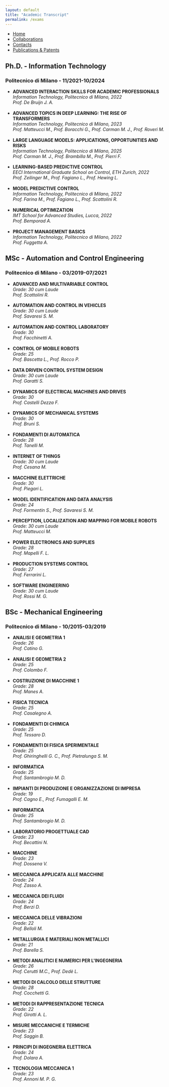 ```yaml
---
layout: default
title: "Academic Transcript"
permalink: /exams
---
```


<style>
  #phd ul > li {
    margin-bottom: 1.2em;
  }
</style>

<style>
  #msc ul > li {
    margin-bottom: 1.2em;
  }
</style>

<style>
  #bachelor ul > li {
    margin-bottom: 1.2em;
  }
</style>


<nav>
  <ul>
    <li><a href="{{ site.baseurl }}/">Home</a></li>
    <li><a href="{{ site.baseurl }}/collaborations">Collaborations</a></li>
    <li><a href="{{ site.baseurl }}/contacts">Contacts</a></li>
    <li><a href="{{ site.baseurl }}/publications">Publications & Patents</a></li>
  </ul>
</nav>

<section id="phd">
  <h2>Ph.D. - Information Technology</h2>
  <h3>Politecnico di Milano - 11/2021-10/2024</h3>

  <ul>
  <li>
      <strong>ADVANCED INTERACTION SKILLS FOR ACADEMIC PROFESSIONALS</strong><br>
      <em>Information Technology, Politecnico di Milano, 2022</em><br>
      <em>Prof. De Bruijn J. A.</em>
  </li>
  <li>
      <strong>ADVANCED TOPICS IN DEEP LEARNING: THE RISE OF TRANSFORMERS</strong><br>
      <em>Information Technology, Politecnico di Milano, 2023</em><br>
      <em>Prof. Matteucci M., Prof. Boracchi G., Prof. Carman M. J., Prof. Roveri M.</em>
  </li>
  <li>
    <strong>LARGE LANGUAGE MODELS: APPLICATIONS, OPPORTUNITIES AND RISKS</strong><br>
    <em>Information Technology, Politecnico di Milano, 2025</em><br>
    <em>Prof. Carman M. J., Prof. Brambilla M., Prof. Pierri F.</em>
  </li>
  <li>
      <strong>LEARNING-BASED PREDICTIVE CONTROL</strong><br>
      <em>EECI International Graduate School on Control, ETH Zurich, 2022</em><br>
      <em>Prof. Zeilinger M., Prof. Fagiano L., Prof. Hewing L.</em>
  </li>
  <li>
    <strong>MODEL PREDICTIVE CONTROL</strong><br>
    <em>Information Technology, Politecnico di Milano, 2022</em><br>
    <em>Prof. Farina M., Prof. Fagiano L., Prof. Scattolini R.</em>
  </li>
  <li>
    <strong>NUMERICAL OPTIMIZATION</strong><br>
    <em>IMT School for Advanced Studies, Lucca, 2022</em><br>
    <em>Prof. Bemporad A.</em>
  </li>
  <li>
    <strong>PROJECT MANAGEMENT BASICS</strong><br>
    <em>Information Technology, Politecnico di Milano, 2022</em><br>
    <em>Prof. Fuggetta A.</em>
  </li>
  </ul>
</section>

<section id="msc">
  <h2>MSc - Automation and Control Engineering</h2>
  <h3>Politecnico di Milano - 03/2019-07/2021</h3>

  <ul>
  <li>
      <strong>ADVANCED AND MULTIVARIABLE CONTROL</strong><br>
      <em>Grade: 30 cum Laude</em><br>
      <em>Prof. Scattolini R.</em>
  </li>
  <li>
      <strong>AUTOMATION AND CONTROL IN VEHICLES</strong><br>
      <em>Grade: 30 cum Laude</em><br>
      <em>Prof. Savaresi S. M.</em>
  </li>
  <li>
      <strong>AUTOMATION AND CONTROL LABORATORY</strong><br>
      <em>Grade: 30</em><br>
      <em>Prof. Facchinetti A.</em>
  </li>
  <li>
      <strong>CONTROL OF MOBILE ROBOTS</strong><br>
      <em>Grade: 25</em><br>
      <em>Prof. Bascetta L., Prof. Rocco P.</em>
  </li>
  <li>
      <strong>DATA DRIVEN CONTROL SYSTEM DESIGN</strong><br>
      <em>Grade: 30 cum Laude</em><br>
      <em>Prof. Garatti S.</em>
  </li>
  <li>
      <strong>DYNAMICS OF ELECTRICAL MACHINES AND DRIVES</strong><br>
      <em>Grade: 30</em><br>
      <em>Prof. Castelli Dezza F.</em>
  </li>
  <li>
    <strong>DYNAMICS OF MECHANICAL SYSTEMS</strong><br>
    <em>Grade: 30</em><br>
    <em>Prof. Bruni S.</em>
  </li>
  <li>
      <strong>FONDAMENTI DI AUTOMATICA</strong><br>
      <em>Grade: 28</em><br>
      <em>Prof. Tanelli M.</em>
  </li>
  <li>
    <strong>INTERNET OF THINGS</strong><br>
    <em>Grade: 30 cum Laude</em><br>
    <em>Prof. Cesana M.</em>
  </li>
  <li>
    <strong>MACCHINE ELETTRICHE</strong><br>
    <em>Grade: 30</em><br>
    <em>Prof. Piegari L.</em>
  </li>
  <li>
    <strong>MODEL IDENTIFICATION AND DATA ANALYSIS</strong><br>
    <em>Grade: 24</em><br>
    <em>Prof. Formentin S., Prof. Savaresi S. M.</em>
  </li>
  <li>
    <strong>PERCEPTION, LOCALIZATION AND MAPPING FOR MOBILE ROBOTS</strong><br>
    <em>Grade: 30 cum Laude</em><br>
    <em>Prof. Matteucci M.</em>
  </li>
  <li>
    <strong>POWER ELECTRONICS AND SUPPLIES</strong><br>
    <em>Grade: 28</em><br>
    <em>Prof. Mapelli F. L.</em>
  </li>
  <li>
    <strong>PRODUCTION SYSTEMS CONTROL</strong><br>
    <em>Grade: 27</em><br>
    <em>Prof. Ferrarini L.</em>
  </li>
  <li>
    <strong>SOFTWARE ENGINEERING</strong><br>
    <em>Grade: 30 cum Laude</em><br>
    <em>Prof. Rossi M. G.</em>
  </li>
  </ul>
</section>

<section id="bachelor">
  <h2>BSc - Mechanical Engineering</h2>
  <h3>Politecnico di Milano - 10/2015-03/2019</h3>

  <ul>
  <li>
      <strong>ANALISI E GEOMETRIA 1</strong><br>
      <em>Grade: 26</em><br>
      <em>Prof. Catino G.</em>
  </li>
  <li>
      <strong>ANALISI E GEOMETRIA 2</strong><br>
      <em>Grade: 25</em><br>
      <em>Prof. Colombo F.</em>
  </li>
  <li>
      <strong>COSTRUZIONE DI MACCHINE 1</strong><br>
      <em>Grade: 28</em><br>
      <em>Prof. Manes A.</em>
  </li>
  <li>
      <strong>FISICA TECNICA</strong><br>
      <em>Grade: 25</em><br>
      <em>Prof. Casalegno A.</em>
  </li>
  <li>
      <strong>FONDAMENTI DI CHIMICA</strong><br>
      <em>Grade: 25</em><br>
      <em>Prof. Tessaro D.</em>
  </li>
  <li>
      <strong>FONDAMENTI DI FISICA SPERIMENTALE</strong><br>
      <em>Grade: 25</em><br>
      <em>Prof. Ghiringhelli G. C., Prof. Pietralunga S. M.</em>
  </li>
  <li>
      <strong>INFORMATICA</strong><br>
      <em>Grade: 25</em><br>
      <em>Prof. Santambrogio M. D.</em>
  </li>
  <li>
      <strong>IMPIANTI DI PRODUZIONE E ORGANIZZAZIONE DI IMPRESA</strong><br>
      <em>Grade: 19</em><br>
      <em>Prof. Cagno E., Prof. Fumagalli E. M.</em>
  </li>
  <li>
      <strong>INFORMATICA</strong><br>
      <em>Grade: 25</em><br>
      <em>Prof. Santambrogio M. D.</em>
  </li>
  <li>
      <strong>LABORATORIO PROGETTUALE CAD</strong><br>
      <em>Grade: 23</em><br>
      <em>Prof. Becattini N.</em>
  </li>
  <li>
      <strong>MACCHINE</strong><br>
      <em>Grade: 23</em><br>
      <em>Prof. Dossena V.</em>
  </li>
  <li>
      <strong>MECCANICA APPLICATA ALLE MACCHINE</strong><br>
      <em>Grade: 24</em><br>
      <em>Prof. Zasso A.</em>
  </li>
  <li>
      <strong>MECCANICA DEI FLUIDI</strong><br>
      <em>Grade: 24</em><br>
      <em>Prof. Berzi D.</em>
  </li>
  <li>
      <strong>MECCANICA DELLE VIBRAZIONI</strong><br>
      <em>Grade: 22</em><br>
      <em>Prof. Belloli M.</em>
  </li>
  <li>
      <strong>METALLURGIA E MATERIALI NON METALLICI</strong><br>
      <em>Grade: 21</em><br>
      <em>Prof. Barella S.</em>
  </li>
  <li>
      <strong>METODI ANALITICI E NUMERICI PER L'INGEGNERIA</strong><br>
      <em>Grade: 26</em><br>
      <em>Prof. Cerutti M.C., Prof. Dedè L.</em>
  </li>
  <li>
      <strong>METODI DI CALCOLO DELLE STRUTTURE</strong><br>
      <em>Grade: 28</em><br>
      <em>Prof. Cocchetti G.</em>
  </li>
  <li>
      <strong>METODI DI RAPPRESENTAZIONE TECNICA</strong><br>
      <em>Grade: 22</em><br>
      <em>Prof. Girotti A. L.</em>
  </li>
  <li>
      <strong>MISURE MECCANICHE E TERMICHE</strong><br>
      <em>Grade: 23</em><br>
      <em>Prof. Saggin B.</em>
  </li>
  <li>
      <strong>PRINCIPI DI INGEGNERIA ELETTRICA</strong><br>
      <em>Grade: 24</em><br>
      <em>Prof. Dolara A.</em>
  </li>
  <li>
      <strong>TECNOLOGIA MECCANICA 1</strong><br>
      <em>Grade: 23</em><br>
      <em>Prof. Annoni M. P. G.</em>
  </li>
  </ul>
</section>
